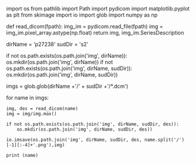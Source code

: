 import os
from pathlib import Path
import pydicom
import matplotlib.pyplot as plt
from skimage import io
import glob
import numpy as np


def read_dicom(fpath):
	img_im = pydicom.read_file(fpath)
	img = img_im.pixel_array.astype(np.float)
	return img, img_im.SeriesDescription

dirName = 'p27238'
sudDir = 's2'

if not os.path.exists(os.path.join('img', dirName)):
	os.mkdir(os.path.join('img', dirName))
if not os.path.exists(os.path.join('img', dirName, sudDir)):
	os.mkdir(os.path.join('img', dirName, sudDir))


imgs = glob.glob(dirName +'/' + sudDir +'/*.dcm')

for name in imgs:

	img, des = read_dicom(name)
	img = img/img.max()

	if not os.path.exists(os.path.join('img', dirName, sudDir, des)):
		os.mkdir(os.path.join('img', dirName, sudDir, des))

	io.imsave(os.path.join('img', dirName, sudDir, des, name.split('/')[-1][:-4]+'.png'),img)

	print (name)